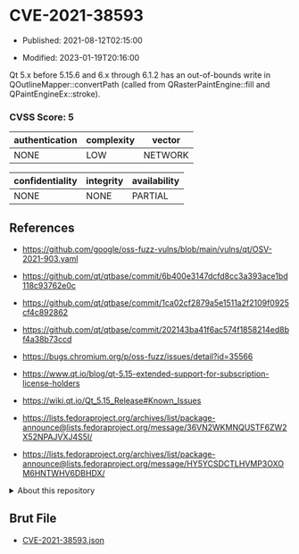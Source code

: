 # CVE-2021-38593

- Published: 2021-08-12T02:15:00

- Modified: 2023-01-19T20:16:00

Qt 5.x before 5.15.6 and 6.x through 6.1.2 has an out-of-bounds write in QOutlineMapper::convertPath (called from QRasterPaintEngine::fill and QPaintEngineEx::stroke).

### CVSS Score: **5**

| authentication | complexity | vector |
| --- | --- | --- |
| NONE | LOW | NETWORK |

| confidentiality | integrity | availability |
| --- | --- | --- |
| NONE | NONE | PARTIAL |

## References

* https://github.com/google/oss-fuzz-vulns/blob/main/vulns/qt/OSV-2021-903.yaml

* https://github.com/qt/qtbase/commit/6b400e3147dcfd8cc3a393ace1bd118c93762e0c

* https://github.com/qt/qtbase/commit/1ca02cf2879a5e1511a2f2109f0925cf4c892862

* https://github.com/qt/qtbase/commit/202143ba41f6ac574f1858214ed8bf4a38b73ccd

* https://bugs.chromium.org/p/oss-fuzz/issues/detail?id=35566

* https://www.qt.io/blog/qt-5.15-extended-support-for-subscription-license-holders

* https://wiki.qt.io/Qt_5.15_Release#Known_Issues

* https://lists.fedoraproject.org/archives/list/package-announce@lists.fedoraproject.org/message/36VN2WKMNQUSTF6ZW2X52NPAJVXJ4S5I/

* https://lists.fedoraproject.org/archives/list/package-announce@lists.fedoraproject.org/message/HY5YCSDCTLHVMP3OXOM6HNTWHV6DBHDX/

<details>
<summary>About this repository</summary> 

  This repository is part of the project [Live Hack CVE](https://github.com/Live-Hack-CVE). Main website can be found [www.live-hack.org](https://www.live-hack.org) 
  
  Made by [Sn0wAlice](https://github.com/Sn0wAlice) for the people that care about security and need to have a feed of the latest CVEs. Hope you enjoy it, don't forget to star the repo and follow me on [Twitter](https://twitter.com/Sn0wAlice) and [Github](https://github.com/Sn0wAlice). And that is my [personnal website](https://www.alice-snow.me/)

  - [Home Page](https://github.com/Live-Hack-CVE)
  - [Framework](https://github.com/Live-Hack-CVE/cve-framework)
  - [CVE database](https://github.com/Live-Hack-CVE/full_database)
  - [Changelog](https://github.com/Live-Hack-CVE/Changelog)
</details>

## Brut File

* [CVE-2021-38593.json](https://raw.githubusercontent.com/Live-Hack-CVE/full_database/main/cves/2021/CVE-2021-38593.json)

